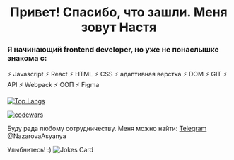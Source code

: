 <h1 align="center">Привет! Спасибо, что зашли. Меня зовут Настя</h1> 
<h3 align="left"> Я начинающий frontend developer, но уже не понаслышке знакома с:</h3>
<p>
  ⚡ Javascript
  ⚡ React  
  ⚡ HTML
  ⚡ CSS
  ⚡ адаптивная верстка  
  ⚡ DOM
  ⚡ GIT
  ⚡ API
  ⚡ Webpack
  ⚡ ООП  
  ⚡ Figma  
  </p>
  
  
[![Top Langs](https://github-readme-stats.vercel.app/api/top-langs/?username=anuraghazra&layout=compact)](https://github.com/anuraghazra/github-readme-stats)


[![codewars](https://www.codewars.com/users/NazarovaAsya/badges/large)](https://www.codewars.com/users/NazarovaAsya)


Буду рада любому сотрудничеству. Меня можно найти: [Telegram](https://img.shields.io/badge/Telegram-2CA5E0?style=for-the-badge&logo=telegram&logoColor=white) @NazarovaAsyanya

<p>Улыбнитесь! :) 
  <img src="https://readme-jokes.vercel.app/api" alt="Jokes Card" />
</p>

